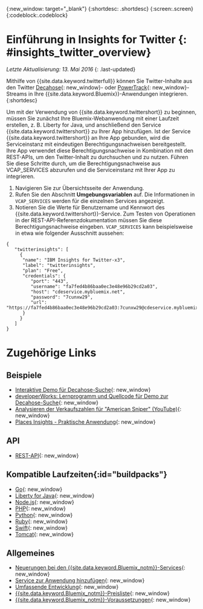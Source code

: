 {:new_window: target="_blank"}
{:shortdesc: .shortdesc}
{:screen:.screen}
{:codeblock:.codeblock}

# Einführung in Insights for Twitter {: #insights_twitter_overview}

*Letzte Aktualisierung: 13. Mai 2016*
{: .last-updated}

Mithilfe von {{site.data.keyword.twitterfull}} können Sie Twitter-Inhalte aus den Twitter [Decahose](http://support.gnip.com/apis/firehose/overview.html){: new_window}- oder [PowerTrack](http://support.gnip.com/apis/powertrack/overview.html){: new_window}-Streams in Ihre {{site.data.keyword.Bluemix}}-Anwendungen integrieren.{:shortdesc}

Um mit der Verwendung von {{site.data.keyword.twittershort}} zu beginnen, müssen Sie zunächst Ihre Bluemix-Webanwendung mit einer Laufzeit erstellen, z. B. Liberty for Java, und anschließend den Service {{site.data.keyword.twittershort}} zu Ihrer App hinzufügen. Ist der Service {{site.data.keyword.twittershort}} an Ihre App gebunden, wird die Serviceinstanz mit eindeutigen Berechtigungsnachweisen bereitgestellt. Ihre App verwendet diese Berechtigungsnachweise in Kombination mit den REST-APIs, um den Twitter-Inhalt zu durchsuchen und zu nutzen.  Führen Sie diese Schritte durch, um die Berechtigungsnachweise aus VCAP_SERVICES abzurufen und die Serviceinstanz mit Ihrer App zu integrieren.

1. Navigieren Sie zur Übersichtsseite der Anwendung.
2. Rufen Sie den Abschnitt **Umgebungsvariablen** auf. Die Informationen in `VCAP_SERVICES` werden für die einzelnen Services angezeigt.
3. Notieren Sie die Werte für Benutzername und Kennwort des {{site.data.keyword.twittershort}}-Service. Zum Testen von Operationen in der REST-API-Referenzdokumentation müssen Sie diese Berechtigungsnachweise eingeben. `VCAP_SERVICES` kann beispielsweise in etwa wie folgender Ausschnitt aussehen:

```
{  
   "twitterinsights": [    
     {      
      "name": "IBM Insights for Twitter-x3",
      "label": "twitterinsights",
      "plan": "Free",
      "credentials": {
         "port": "443",
         "username": "fa7fed4b86baa0ec3e48e96b29cd2a03",
         "host": "cdeservice.mybluemix.net",
         "password": "7cunxw29",
         "url": "https://fa7fed4b86baa0ec3e48e96b29cd2a03:7cunxw29@cdeservice.mybluemix.net"
      }
     }  
   ]
}
```

<!--
## Adding Insights for Twitter to your application {: #adding_twitter}

The following instructions guide you through the process of creating an application, binding the application to the {{site.data.keyword.twittershort}} service, and retrieving the service credentials to interact with REST API operations in the provided API reference documentation.

### Create an application
For demonstration purposes, you'll create an application using the Liberty for Java&trade;  runtime, but the general process described below can be applied to other runtimes. If you don't have an existing application, click **CREATE AN APP** in the dashboard. When asked to confirm the type of app, click **WEB**.

1. Open the **Catalog** menu.
2. From the **Runtimes** section, click **Liberty for Java**.
3. Click **Create**.
4. In the **App Name** field, specify the name of your app.
5. Click **Finish**. Wait for your application to provision.

### Add the Insights for Twitter service
Follow these steps to add the {{site.data.keyword.twittershort}} service to your app.

1. Open the **Catalog** menu.
2. From the **Data & Analytics** section, click the {{site.data.keyword.twittershort}} tile.
3. In the **App** field, select the name of your app.
4. Click **Create**.
5. When prompted, click **Restage** to restart your application.
-->

# Zugehörige Links
## Beispiele
* [Interaktive Demo für Decahose-Suche](https://cdetestapp.mybluemix.net/){: new_window}
* [developerWorks: Lernprogramm und Quellcode für Demo zur Decahose-Suche](http://www.ibm.com/developerworks/cloud/library/cl-twitter-search-insights-bluemix-trs/index.html){: new_window}
* [Analysieren der Verkaufszahlen für "American Sniper" (YouTube)](https://www.youtube.com/watch?v=Gfk5quglXvI){: new_window}
* [Places Insights - Praktische Anwendung](https://github.com/IBM-Bluemix/places-insights-lab){: new_window}

## API
* [REST-API](https://cdeservice.{APPDomain}/rest-api/){: new_window}

## Kompatible Laufzeiten{:id="buildpacks"}
* [Go](https://console.{DomainName}/docs/runtimes/go/index.html){: new_window}
* [Liberty for Java](https://console.{DomainName}/docs/runtimes/liberty/index.html){: new_window}
* [Node.js](https://console.{DomainName}/docs/runtimes/nodejs/index.html){: new_window}
* [PHP](https://console.{DomainName}/docs/runtimes/php/index.html){: new_window}
* [Python](https://console.{DomainName}/docs/runtimes/python/index.html){: new_window}
* [Ruby](https://console.{DomainName}/docs/runtimes/ruby/index.html){: new_window}
* [Swift](https://console.{DomainName}/docs/runtimes/swift/index.html){: new_window}
* [Tomcat](https://console.{DomainName}/docs/runtimes/tomcat/index.html){: new_window}

## Allgemeines
* [Neuerungen bei den {{site.data.keyword.Bluemix_notm}}-Services](http://www.ng.bluemix.net/docs/whatsnew/index.html#services_category){: new_window}
* [Service zur Anwendung hinzufügen](../reqnsi.html){: new_window}
* [Umfassende Entwicklung](https://console.{DomainName}/docs/cfapps/ee.html){: new_window}
* [{{site.data.keyword.Bluemix_notm}}-Preisliste](https://console.{DomainName}/pricing/){: new_window}
* [{{site.data.keyword.Bluemix_notm}}-Voraussetzungen](https://developer.ibm.com/bluemix/support/#prereqs){: new_window}

